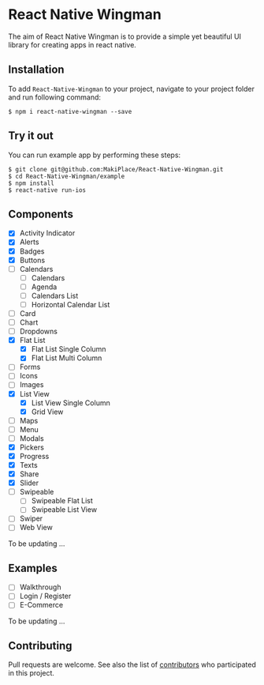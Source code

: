 # React Native Wingman

The aim of React Native Wingman is to provide a simple yet beautiful UI library for creating apps in react native.

## Installation

To add `React-Native-Wingman` to your project, navigate to your project folder and run following command:

```
$ npm i react-native-wingman --save
```

## Try it out

You can run example app by performing these steps:

```
$ git clone git@github.com:MakiPlace/React-Native-Wingman.git
$ cd React-Native-Wingman/example
$ npm install
$ react-native run-ios
```

## Components

- [x] Activity Indicator
- [x] Alerts
- [x] Badges
- [x] Buttons
- [ ] Calendars
  - [ ] Calendars
  - [ ] Agenda
  - [ ] Calendars List
  - [ ] Horizontal Calendar List
- [ ] Card
- [ ] Chart
- [ ] Dropdowns
- [x] Flat List
  - [x] Flat List Single Column
  - [x] Flat List Multi Column
- [ ] Forms
- [ ] Icons
- [ ] Images
- [x] List View
  - [x] List View Single Column
  - [x] Grid View
- [ ] Maps
- [ ] Menu
- [ ] Modals
- [x] Pickers
- [x] Progress
- [x] Texts
- [x] Share
- [x] Slider
- [ ] Swipeable
  - [ ] Swipeable Flat List
  - [ ] Swipeable List View
- [ ] Swiper
- [ ] Web View

To be updating ...

## Examples

- [ ] Walkthrough
- [ ] Login / Register
- [ ] E-Commerce

To be updating ...

## Contributing

Pull requests are welcome. See also the list of [contributors](https://github.com/MakiPlace/React-Native-Wingman/contributors) who participated in this project.
